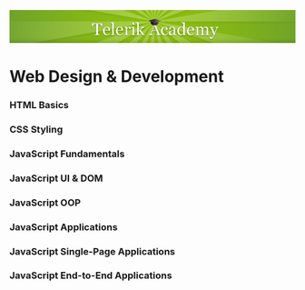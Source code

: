 <p align="center"><a href="http://academy.telerik.com/">
<img src="https://raw.githubusercontent.com/velialarm/TelerikAcademy/master/telerik-academy.png" /></a></p>


# Web Design & Development

### HTML Basics
### CSS Styling
### JavaScript Fundamentals
### JavaScript UI & DOM 
### JavaScript OOP
### JavaScript Applications
### JavaScript Single-Page Applications
### JavaScript End-to-End Applications


